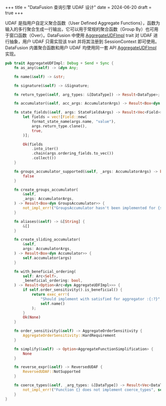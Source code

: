 +++
title = "DataFusion 查询引擎 UDAF 设计"
date = 2024-06-20
draft = true
+++

UDAF 是指用户自定义聚合函数（User Defined Aggregate Functions），函数为输入的多行聚合生成一行输出，它可以用于常规的聚合函数（Group By）也可用于窗口函数（Over）。DataFusion 中使用 [AggregateUDFImpl] trait 对 UDAF 进行抽象，用户 UDAF 只需实现该 trait 并将其注册到 SessionContext 即可使用。DataFusion 内置聚合函数和用户 UDAF 均使用同一套 API [AggregateUDFImpl] 实现。

```rust
pub trait AggregateUDFImpl: Debug + Send + Sync {
    fn as_any(&self) -> &dyn Any;

    fn name(&self) -> &str;

    fn signature(&self) -> &Signature;

    fn return_type(&self, arg_types: &[DataType]) -> Result<DataType>;

    fn accumulator(&self, acc_args: AccumulatorArgs) -> Result<Box<dyn Accumulator>>;

    fn state_fields(&self, args: StateFieldsArgs) -> Result<Vec<Field>> {
        let fields = vec![Field::new(
            format_state_name(args.name, "value"),
            args.return_type.clone(),
            true,
        )];

        Ok(fields
            .into_iter()
            .chain(args.ordering_fields.to_vec())
            .collect())
    }

    fn groups_accumulator_supported(&self, _args: AccumulatorArgs) -> bool {
        false
    }

    fn create_groups_accumulator(
        &self,
        _args: AccumulatorArgs,
    ) -> Result<Box<dyn GroupsAccumulator>> {
        not_impl_err!("GroupsAccumulator hasn't been implemented for {self:?} yet")
    }

    fn aliases(&self) -> &[String] {
        &[]
    }

    fn create_sliding_accumulator(
        &self,
        args: AccumulatorArgs,
    ) -> Result<Box<dyn Accumulator>> {
        self.accumulator(args)
    }

    fn with_beneficial_ordering(
        self: Arc<Self>,
        _beneficial_ordering: bool,
    ) -> Result<Option<Arc<dyn AggregateUDFImpl>>> {
        if self.order_sensitivity().is_beneficial() {
            return exec_err!(
                "Should implement with satisfied for aggregator :{:?}",
                self.name()
            );
        }
        Ok(None)
    }

    fn order_sensitivity(&self) -> AggregateOrderSensitivity {
        AggregateOrderSensitivity::HardRequirement
    }

    fn simplify(&self) -> Option<AggregateFunctionSimplification> {
        None
    }

    fn reverse_expr(&self) -> ReversedUDAF {
        ReversedUDAF::NotSupported
    }

    fn coerce_types(&self, _arg_types: &[DataType]) -> Result<Vec<DataType>> {
        not_impl_err!("Function {} does not implement coerce_types", self.name())
    }
}
```

[AggregateUDFImpl]: https://docs.rs/datafusion/38.0.0/datafusion/logical_expr/trait.AggregateUDFImpl.html